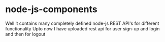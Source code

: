 # node-js-components
Well it contains many completely defined node-js REST API's for different functionality
Upto now I have uploaded rest api for user sign-up and login and then for logout
